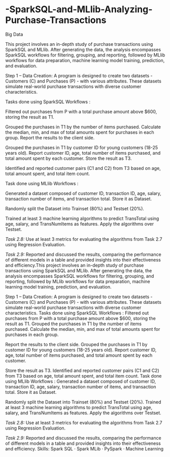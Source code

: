 # -SparkSQL-and-MLlib-Analyzing-Purchase-Transactions
Big Data 

This project involves an in-depth study of purchase transactions using SparkSQL and MLlib. After generating the data, the analysis encompasses SparkSQL workflows for filtering, grouping, and reporting, followed by MLlib workflows for data preparation, machine learning model training, prediction, and evaluation.

Step 1 – Data Creation:
A program is designed to create two datasets - Customers (C) and Purchases (P) - with various attributes. These datasets simulate real-world purchase transactions with diverse customer characteristics.

Tasks done using SparkSQL Workflows :

Filtered out purchases from P with a total purchase amount above $600, storing the result as T1.

Grouped the purchases in T1 by the number of items purchased. Calculate the median, min, and max of total amounts spent for purchases in each group. Report the results to the client side.

Grouped the purchases in T1 by customer ID for young customers (18-25 years old). Report customer ID, age, total number of items purchased, and total amount spent by each customer. Store the result as T3.

Identified and reported customer pairs (C1 and C2) from T3 based on age, total amount spent, and total item count.

Task done using MLlib Workflows :

Generated a dataset composed of customer ID, transaction ID, age, salary, transaction number of items, and transaction total. Store it as Dataset.

Randomly split the Dataset into Trainset (80%) and Testset (20%).

Trained at least 3 machine learning algorithms to predict TransTotal using age, salary, and TransNumItems as features. Apply the algorithms over Testset.

*Task 2.8:* Use at least 3 metrics for evaluating the algorithms from Task 2.7 using Regression Evaluation.

*Task 2.9:* Reported and discussed the results, comparing the performance of different models in a table and provided insights into their effectiveness and efficiency.This project involves an in-depth study of purchase transactions using SparkSQL and MLlib. After generating the data, the analysis encompasses SparkSQL workflows for filtering, grouping, and reporting, followed by MLlib workflows for data preparation, machine learning model training, prediction, and evaluation. 

Step 1 – Data Creation: A program is designed to create two datasets - Customers (C) and Purchases (P) - with various attributes. These datasets simulate real-world purchase transactions with diverse customer characteristics. Tasks done using SparkSQL Workflows : Filtered out purchases from P with a total purchase amount above $600, storing the result as T1. 
Grouped the purchases in T1 by the number of items purchased. Calculate the median, min, and max of total amounts spent for purchases in each group. 

Report the results to the client side. Grouped the purchases in T1 by customer ID for young customers (18-25 years old). Report customer ID, age, total number of items purchased, and total amount spent by each customer.

Store the result as T3. Identified and reported customer pairs (C1 and C2) from T3 based on age, total amount spent, and total item count. Task done using MLlib Workflows : Generated a dataset composed of customer ID, transaction ID, age, salary, transaction number of items, and transaction total. Store it as Dataset. 

Randomly split the Dataset into Trainset (80%) and Testset (20%). Trained at least 3 machine learning algorithms to predict TransTotal using age, salary, and TransNumItems as features. Apply the algorithms over Testset. 

*Task 2.8:* Use at least 3 metrics for evaluating the algorithms from Task 2.7 using Regression Evaluation. 

*Task 2.9:* Reported and discussed the results, comparing the performance of different models in a table and provided insights into their effectiveness and efficiency.
Skills: Spark SQL · Spark MLib · PySpark · Machine Learning
